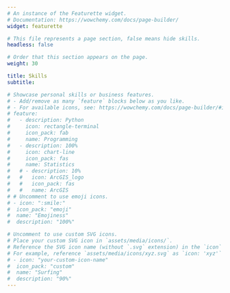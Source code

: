 ```yaml
---
# An instance of the Featurette widget.
# Documentation: https://wowchemy.com/docs/page-builder/
widget: featurette

# This file represents a page section, false means hide skills.
headless: false

# Order that this section appears on the page.
weight: 30

title: Skills
subtitle:

# Showcase personal skills or business features.
# - Add/remove as many `feature` blocks below as you like.
# - For available icons, see: https://wowchemy.com/docs/page-builder/#icons
# feature:
#   - description: Python
#     icon: rectangle-terminal
#     icon_pack: fab
#     name: Programming
#   - description: 100%
#     icon: chart-line
#     icon_pack: fas
#     name: Statistics
#   # - description: 10%
#   #   icon: ArcGIS_logo
#   #   icon_pack: fas
#   #   name: ArcGIS
# # Uncomment to use emoji icons.
# - icon: ":smile:"
#  icon_pack: "emoji"
#  name: "Emojiness"
#  description: "100%"

# Uncomment to use custom SVG icons.
# Place your custom SVG icon in `assets/media/icons/`.
# Reference the SVG icon name (without `.svg` extension) in the `icon` field.
# For example, reference `assets/media/icons/xyz.svg` as `icon: 'xyz'`
# - icon: "your-custom-icon-name"
#  icon_pack: "custom"
#  name: "Surfing"
#  description: "90%"
---
```

